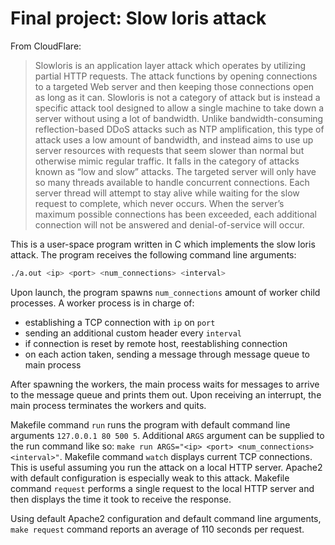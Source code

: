 # Final project: Slow loris attack

From CloudFlare:

> Slowloris is an application layer attack which operates by utilizing partial HTTP requests. The attack functions by opening connections to a targeted Web server and then keeping those connections open as long as it can.
> Slowloris is not a category of attack but is instead a specific attack tool designed to allow a single machine to take down a server without using a lot of bandwidth. Unlike bandwidth-consuming reflection-based DDoS attacks such as NTP amplification, this type of attack uses a low amount of bandwidth, and instead aims to use up server resources with requests that seem slower than normal but otherwise mimic regular traffic. It falls in the category of attacks known as “low and slow” attacks. The targeted server will only have so many threads available to handle concurrent connections. Each server thread will attempt to stay alive while waiting for the slow request to complete, which never occurs. When the server’s maximum possible connections has been exceeded, each additional connection will not be answered and denial-of-service will occur.

This is a user-space program written in C which implements the slow loris attack. The program receives the following command line arguments:

```sh
./a.out <ip> <port> <num_connections> <interval>
```

Upon launch, the program spawns `num_connections` amount of worker child processes. A worker process is in charge of:
- establishing a TCP connection with `ip` on `port`
- sending an additional custom header every `interval`
- if connection is reset by remote host, reestablishing connection
- on each action taken, sending a message through message queue to main process

After spawning the workers, the main process waits for messages to arrive to the message queue and prints them out. Upon receiving an interrupt, the main process terminates the workers and quits.

Makefile command `run` runs the program with default command line arguments `127.0.0.1 80 500 5`. Additional `ARGS` argument can be supplied to the run command like so: `make run ARGS="<ip> <port> <num_connections> <interval>"`.
Makefile command `watch` displays current TCP connections. This is useful assuming you run the attack on a local HTTP server. Apache2 with default configuration is especially weak to this attack.
Makefile command `request` performs a single request to the local HTTP server and then displays the time it took to receive the response.

Using default Apache2 configuration and default command line arguments, `make request` command reports an average of 110 seconds per request.
